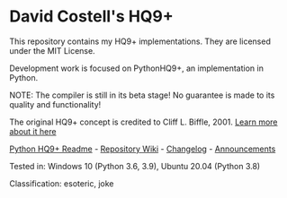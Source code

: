 # David Costell's HQ9+
This repository contains my HQ9+ implementations. They are licensed under the MIT License.

Development work is focused on PythonHQ9+, an implementation in Python.

NOTE: The compiler is still in its beta stage! No guarantee is made to its quality and functionality!

The original HQ9+ concept is credited to Cliff L. Biffle, 2001. 
[Learn more about it here](http://cliffle.com/esoterica/hq9plus/)  

[Python HQ9+ Readme](PythonHQ9%2B/pyhq9-readme.md) - [Repository Wiki](https://github.com/DontEatThemCookies/HQ9/wiki) - 
[Changelog](https://github.com/DontEatThemCookies/HQ9/wiki/HQ9--Implementations---CHANGELOG) -
[Announcements](https://github.com/DontEatThemCookies/HQ9/wiki/Announcements)

Tested in: Windows 10 (Python 3.6, 3.9), Ubuntu 20.04 (Python 3.8)

Classification: esoteric, joke
